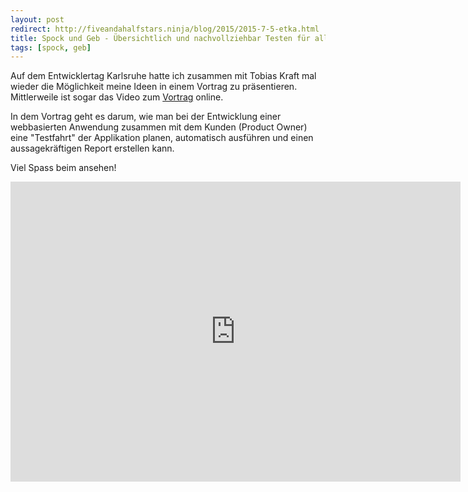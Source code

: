 ```yaml
---
layout: post
redirect: http://fiveandahalfstars.ninja/blog/2015/2015-7-5-etka.html
title: Spock und Geb - Übersichtlich und nachvollziehbar Testen für alle!
tags: [spock, geb]
---
```


Auf dem Entwicklertag Karlsruhe hatte ich zusammen mit Tobias Kraft mal wieder die Möglichkeit meine Ideen in einem Vortrag 
zu präsentieren. Mittlerweile ist sogar das Video zum [Vortrag](https://entwicklertag.de/karlsruhe/2015/spock-und-geb-bersichtlich-und-nachvollziehbar-testen-f-r-alle) online. 

In dem Vortrag geht es darum, wie man bei der Entwicklung einer webbasierten Anwendung zusammen mit dem Kunden (Product Owner) eine "Testfahrt" der Applikation planen, automatisch ausführen und einen aussagekräftigen Report erstellen kann.

Viel Spass beim ansehen!

<iframe allowfullscreen="" frameborder="0"  src="https://www.youtube.com/embed/L75DdPon5Gk" width="720" height="480"></iframe>

<script async class="speakerdeck-embed" data-id="a5e3259364ba4c1dafc4a89890209bf2" data-ratio="1.41436464088398" src="//speakerdeck.com/assets/embed.js"></script>

